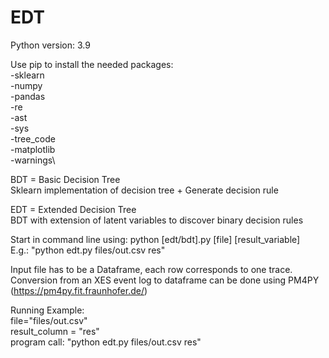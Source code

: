 # EDT

Python version: 3.9

Use pip to install the needed packages: \
-sklearn \
-numpy\
-pandas\
-re\
-ast\
-sys\
-tree_code\
-matplotlib\
-warnings\

BDT = Basic Decision Tree\
Sklearn implementation of decision tree + Generate decision rule

EDT = Extended Decision Tree\
BDT with extension of latent variables to discover binary decision rules

Start in command line using: python [edt/bdt].py [file] [result_variable] \
E.g.: "python edt.py files/out.csv res"
 
Input file has to be a Dataframe, each row corresponds to one trace. Conversion from an XES event log to dataframe can be done using PM4PY (https://pm4py.fit.fraunhofer.de/)

Running Example: \
    file="files/out.csv" \
    result_column = "res" \
    program call: "python edt.py files/out.csv res" 
    

